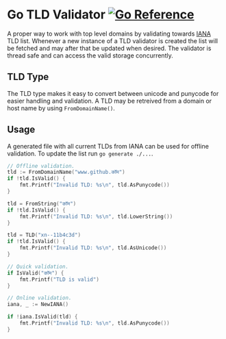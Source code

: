# Go TLD Validator [![Go Reference](https://pkg.go.dev/badge/github.com/bombsimon/tld-validator.svg)](https://pkg.go.dev/github.com/bombsimon/tld-validator)

A proper way to work with top level domains by validating towards
[IANA](https://data.iana.org/TLD/tlds-alpha-by-domain.txt) TLD list. Whenever a
new instance of a TLD validator is created the list will be fetched and may
after that be updated when desired. The validator is thread safe and can access
the valid storage concurrently.

## TLD Type

The TLD type makes it easy to convert between unicode and punycode for easier
handling and validation. A TLD may be retreived from a domain or host name by
using `FromDomainName()`.

## Usage

A generated file with all current TLDs from IANA can be used for offline
validation. To update the list run `go generate ./...`.

```go
// Offline validation.
tld := FromDomainName("www.github.कॉम")
if !tld.IsValid() {
    fmt.Printf("Invalid TLD: %s\n", tld.AsPunycode())
}

tld = FromString("कॉम")
if !tld.IsValid() {
    fmt.Printf("Invalid TLD: %s\n", tld.LowerString())
}

tld = TLD("xn--11b4c3d")
if !tld.IsValid() {
    fmt.Printf("Invalid TLD: %s\n", tld.AsUnicode())
}

// Quick validation.
if IsValid("कॉम") {
    fmt.Printf("TLD is valid")
}

// Online validation.
iana, _ := NewIANA()

if !iana.IsValid(tld) {
    fmt.Printf("Invalid TLD: %s\n", tld.AsPunycode())
}
```
